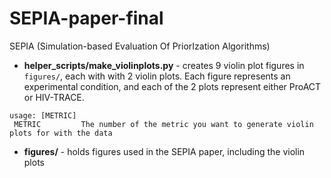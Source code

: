 # SEPIA-paper-final
SEPIA (Simulation-based Evaluation Of PriorIzation Algorithms)

- __helper_scripts/make_violinplots.py__ - creates 9 violin plot figures in ```figures/```, each with with 2 violin plots. Each figure represents an experimental condition, and each of the 2 plots represent either ProACT or HIV-TRACE.

```
usage: [METRIC]
 METRIC			The number of the metric you want to generate violin plots for with the data
```

- __figures/__ - holds figures used in the SEPIA paper, including the violin plots
